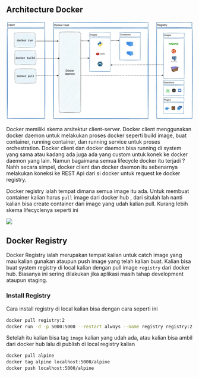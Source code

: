 ## Architecture Docker
<img src="../../.github/assets/docker-architecture.webp">

Docker memiliki skema arsitektur client-server. Docker client menggunakan docker daemon untuk melakukan proses docker seperti build image, buat container, running container, dan running service untuk proses orchestration. Docker client dan docker daemon bisa running di system yang sama atau kadang ada juga ada yang custom untuk konek ke docker daemon yang lain. Namun bagaimana semua lifecycle docker itu terjadi ? Nahh secara simpel, docker client dan docker daemon itu sebenarnya melakukan koneksi ke REST Api dari si docker untuk request ke docker registry.

Docker registry ialah tempat dimana semua image itu ada. Untuk membuat container kalian harus `pull` image dari docker hub , dari situlah lah nanti kalian bisa create container dari image yang udah kalian pull. Kurang lebih skema lifecyclenya seperti ini

<img src="https://i.ytimg.com/vi/fBHuD4gNbF8/maxresdefault.jpg">


## Docker Registry
Docker Registry ialah merupakan tempat kalian untuk catch image yang mau kalian gunakan ataupun push image yang telah kalian buat. Kalian bisa buat system registry di local kalian dengan pull image `registry` dari docker hub. Biasanya ini sering dilakukan jika aplikasi masih tahap development ataupun staging.

### Install Registry
Cara install registry di local kalian bisa dengan cara seperti ini 
```bash
docker pull registry:2
docker run -d -p 5000:5000 --restart always --name registry registry:2
```

Setelah itu kalian bisa tag `image` kalian yang udah ada, atau kalian bisa ambil dari docker hub lalu di publish di local registry kalian

```bash
docker pull alpine
docker tag alpine localhost:5000/alpine
docker push localhost:5000/alpine
```